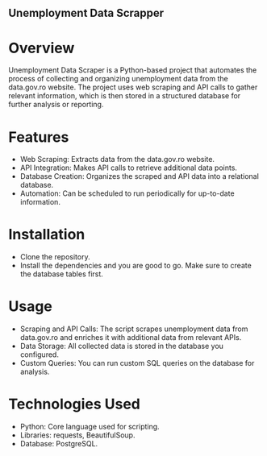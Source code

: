 ## Unemployment Data Scrapper

# Overview

Unemployment Data Scraper is a Python-based project that automates the process of collecting and organizing unemployment data from the data.gov.ro website. 
The project uses web scraping and API calls to gather relevant information, which is then stored in a structured database for further analysis or reporting.
# Features
- Web Scraping: Extracts data from the data.gov.ro website.
- API Integration: Makes API calls to retrieve additional data points.
- Database Creation: Organizes the scraped and API data into a relational database.
- Automation: Can be scheduled to run periodically for up-to-date information.
# Installation
- Clone the repository.
- Install the dependencies and you are good to go. Make sure to create the database tables first.
# Usage
- Scraping and API Calls: The script scrapes unemployment data from data.gov.ro and enriches it with additional data from relevant APIs.
- Data Storage: All collected data is stored in the database you configured.
- Custom Queries: You can run custom SQL queries on the database for analysis.
# Technologies Used
- Python: Core language used for scripting.
- Libraries: requests, BeautifulSoup.
- Database: PostgreSQL.
